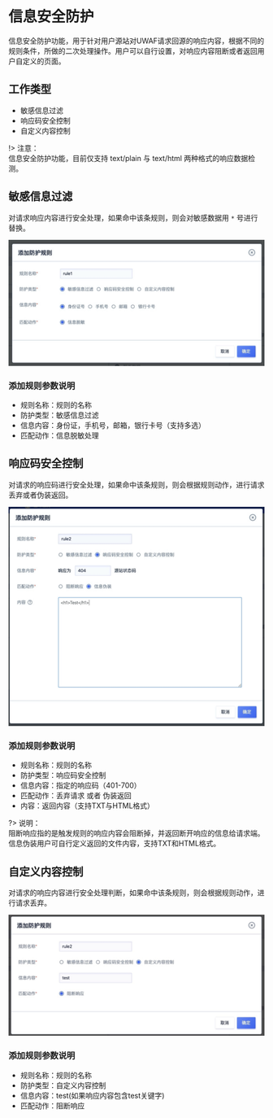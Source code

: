 # 信息安全防护
信息安全防护功能，用于针对用户源站对UWAF请求回源的响应内容，根据不同的规则条件，所做的二次处理操作。用户可以自行设置，对响应内容阻断或者返回用户自定义的页面。

## 工作类型

* 敏感信息过滤
* 响应码安全控制
* 自定义内容控制

!> 注意：  
信息安全防护功能，目前仅支持 text/plain 与 text/html 两种格式的响应数据检测。

## 敏感信息过滤

对请求响应内容进行安全处理，如果命中该条规则，则会对敏感数据用 `*` 号进行替换。

![](/images/15971404433734.jpg)

### 添加规则参数说明

  - 规则名称：规则的名称
  - 防护类型：敏感信息过滤
  - 信息内容：身份证，手机号，邮箱，银行卡号（支持多选）
  - 匹配动作：信息脱敏处理
  

## 响应码安全控制

对请求的响应码进行安全处理，如果命中该条规则，则会根据规则动作，进行请求丢弃或者伪装返回。

![](/images/15971404652564.jpg)

### 添加规则参数说明

  - 规则名称：规则的名称
  - 防护类型：响应码安全控制
  - 信息内容：指定的响应码（401-700）
  - 匹配动作：丢弃请求 或者 伪装返回
  - 内容：返回内容（支持TXT与HTML格式）

?> 说明：  
阻断响应指的是触发规则的响应内容会阻断掉，并返回断开响应的信息给请求端。  
信息伪装用户可自行定义返回的文件内容，支持TXT和HTML格式。

## 自定义内容控制

对请求的响应内容进行安全处理判断，如果命中该条规则，则会根据规则动作，进行请求丢弃。

![](/images/15971404989814.jpg)

### 添加规则参数说明

  - 规则名称：规则的名称
  - 防护类型：自定义内容控制
  - 信息内容：test(如果响应内容包含test关键字)
  - 匹配动作：阻断响应

